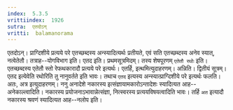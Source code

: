 ```yaml
---
index:  5.3.5
vrittiindex:  1926
sutra:  एतदोऽन्
vritti:  balamanorama 
---
```


एतदोऽन्। प्राग्दिशीये प्रत्यये परे एतच्छब्दस्य अन्स्यादित्यर्थः प्रतीयते, एवं सति एतच्छब्दस्य अनेव स्यात्, नत्वेतेतौ। तत्राह--योगविभाग इति। एतद इति। प्रथमसूत्रमिदम्। तस्य शेषपूरणम् `एतेतौ रथोः` इति। एतच्छब्दस्य एतेतौ स्तो रेफथकारादौ प्रत्यये परे इत्यर्थः। एतर्हि, इत्थमित्युदाहरणम्। अन्निति। द्वितीयं सूत्रम्।एतद इत्येवेति रथोरिति तु नानुवर्तते इति भावः। तथाच `एतद` इत्यस्य अन्स्यात्प्राग्दिशीये परे इत्यर्थः फलति। अतः, अत्र इत्युदाहरणम्। ननु अनादेशे नकारस्य इत्संज्ञायामकारोऽन्तादेशः स्यादित्यत आह--अनेकाल्त्वादिति। नकारस्य प्रयोजनाऽभावान्नेत्संज्ञा, नित्स्वरस्य प्रत्ययविषयत्वादिति भावः। तर्हि `अत` इत्यादौ नकारस्य श्रवणं स्यादित्यत आह--नलोप इति। 

